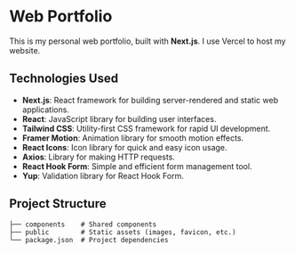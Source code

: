 # Web Portfolio
This is my personal web portfolio, built with **Next.js**. I use Vercel to host my website.
## Technologies Used
- **Next.js**: React framework for building server-rendered and static web applications.
- **React**: JavaScript library for building user interfaces.
- **Tailwind CSS**: Utility-first CSS framework for rapid UI development.
- **Framer Motion**: Animation library for smooth motion effects.
- **React Icons**: Icon library for quick and easy icon usage.
- **Axios**: Library for making HTTP requests.
- **React Hook Form**: Simple and efficient form management tool.
- **Yup**: Validation library for React Hook Form.
## Project Structure
```plaintext
├── components    # Shared components
├── public        # Static assets (images, favicon, etc.)
└── package.json  # Project dependencies
```
